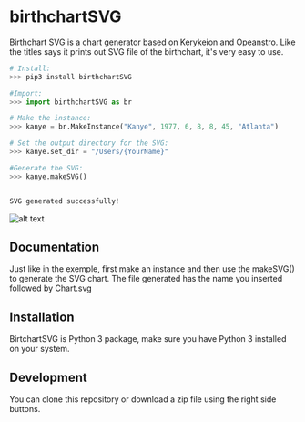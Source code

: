 # birthchartSVG

Birthchart SVG is a chart generator based on Kerykeion and Opeanstro.
Like the titles says it prints out SVG file of the birthchart,
it's very easy to use.

```python
# Install:
>>> pip3 install birthchartSVG

#Import:
>>> import birthchartSVG as br

# Make the instance:
>>> kanye = br.MakeInstance("Kanye", 1977, 6, 8, 8, 45, "Atlanta")

# Set the output directory for the SVG:
>>> kanye.set_dir = "/Users/{YourName}"

#Generate the SVG:
>>> kanye.makeSVG()


SVG generated successfully!

```

![alt text](https://raw.githubusercontent.com/g-battaglia/birthchartSVG/master/birthchartSVG/template/sample.svg)

## Documentation

Just like in the exemple, first make an instance and then use the makeSVG() to generate the SVG chart.
The file generated has the name you inserted followed by Chart.svg

## Installation

BirtchartSVG is Python 3 package, make sure you have Python 3 installed on your system.

## Development

You can clone this repository or download a zip file using the right side buttons.
